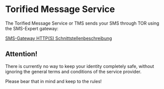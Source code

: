 # Torified Message Service

The Torified Message Service or TMS sends your SMS through TOR using the
SMS-Expert gateway:

[SMS-Gateway HTTP(S) Schnittstellenbeschreibung](https://www.sms-expert.de/pdf/SMS-Gateway_HTTP(S)_API.pdf)

## Attention! ##

There is currently no way to keep your identity completely safe, without
ignoring the general terms and conditions of the service provider.

Please bear that in mind and keep to the rules!
